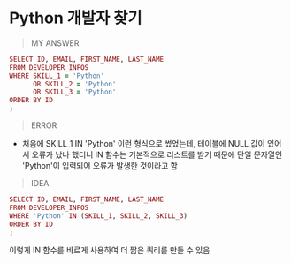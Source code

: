 # Python 개발자 찾기
> MY ANSWER
```ruby
SELECT ID, EMAIL, FIRST_NAME, LAST_NAME
FROM DEVELOPER_INFOS
WHERE SKILL_1 = 'Python'
      OR SKILL_2 = 'Python'
      OR SKILL_3 = 'Python'
ORDER BY ID
;
```
> ERROR
* 처음에 SKILL_1 IN 'Python' 이런 형식으로 썼었는데, 테이블에 NULL 값이 있어서 오류가 났나 했더니 IN 함수는 기본적으로 리스트를 받기 때문에 단일 문자열인 'Python'이 입력되어 오류가 발생한 것이라고 함 
> IDEA
```ruby
SELECT ID, EMAIL, FIRST_NAME, LAST_NAME
FROM DEVELOPER_INFOS
WHERE 'Python' IN (SKILL_1, SKILL_2, SKILL_3)
ORDER BY ID
;
```
이렇게 IN 함수를 바르게 사용하여 더 짧은 쿼리를 만들 수 있음
